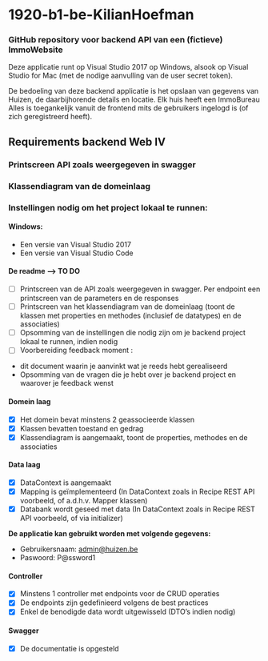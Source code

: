 # 1920-b1-be-KilianHoefman
### GitHub repository voor backend API van een (fictieve) ImmoWebsite
Deze applicatie runt op Visual Studio 2017 op Windows, alsook op Visual Studio for Mac (met de nodige aanvulling van de user secret token).

De bedoeling van deze backend applicatie is het opslaan van gegevens van Huizen, de daarbijhorende details en locatie.
Elk huis heeft een ImmoBureau
Alles is toegankelijk vanuit de frontend mits de gebruikers ingelogd is (of zich geregistreerd heeft).

## Requirements backend Web IV

### Printscreen API zoals weergegeven in swagger


### Klassendiagram van de domeinlaag

### Instellingen nodig om het project lokaal te runnen:

#### Windows:
- Een versie van Visual Studio 2017
- Een versie van Visual Studio Code 

#### De readme --> TO DO
- [ ] Printscreen van de API zoals weergegeven in swagger. Per endpoint een printscreen van de parameters en de responses
- [ ] Printscreen van het klassendiagram van de domeinlaag (toont de klassen met properties en methodes (inclusief de datatypes) en de associaties)
- [ ] Opsomming van de instellingen die nodig zijn om je backend project lokaal te runnen, indien nodig
- [ ] Voorbereiding feedback moment :
 -  dit document waarin je aanvinkt wat je reeds hebt gerealiseerd
 - Opsomming van de vragen die je hebt over je backend project en waarover je feedback wenst

#### Domein laag
- [x] Het domein bevat minstens 2 geassocieerde klassen
- [x] Klassen bevatten toestand en gedrag
- [x] Klassendiagram is aangemaakt, toont de properties, methodes en de associaties

#### Data laag
- [x] DataContext is aangemaakt
- [x] Mapping is geïmplementeerd (In DataContext zoals in Recipe REST API voorbeeld, of a.d.h.v. Mapper klassen)
- [x] Databank wordt geseed met data (In DataContext zoals in Recipe REST API voorbeeld, of via initializer)

**De applicatie kan gebruikt worden met volgende gegevens:**
- Gebruikersnaam: admin@huizen.be
- Paswoord: P@ssword1

#### Controller
- [x] Minstens 1 controller met endpoints voor de CRUD operaties
- [x] De endpoints zijn gedefinieerd volgens de best practices
- [x] Enkel de benodigde data wordt uitgewisseld (DTO’s indien nodig)

#### Swagger 
- [x] De documentatie is opgesteld
